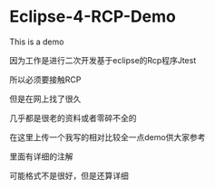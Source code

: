 # Eclipse-4-RCP-Demo
This is a demo


因为工作是进行二次开发基于eclipse的Rcp程序Jtest

所以必须要接触RCP

但是在网上找了很久

几乎都是很老的资料或者零碎不全的

在这里上传一个我写的相对比较全一点demo供大家参考

里面有详细的注解

可能格式不是很好，但是还算详细
